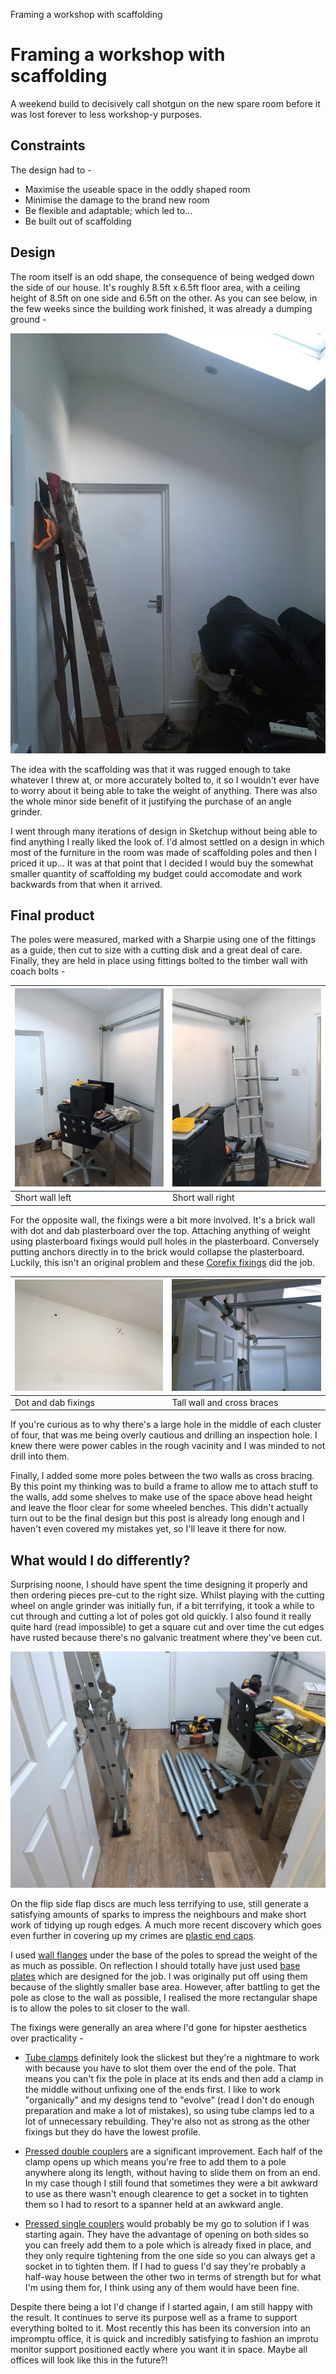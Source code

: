 Framing a workshop with scaffolding

# Framing a workshop with scaffolding

A weekend build to decisively call shotgun on the new spare room before it was lost forever to less workshop-y purposes.

## Constraints

The design had to -

* Maximise the useable space in the oddly shaped room
* Minimise the damage to the brand new room
* Be flexible and adaptable; which led to...
* Be built out of scaffolding

## Design

The room itself is an odd shape, the consequence of being wedged down the side of our house. It's roughly 8.5ft x 6.5ft floor area, with a ceiling height of 8.5ft on one side and 6.5ft on the other. As you can see below, in the few weeks since the building work finished, it was already a dumping ground -

![The oddly shaped "blank" canvas](IMG_2658.jpg)

The idea with the scaffolding was that it was rugged enough to take whatever I threw at, or more accurately bolted to, it so I wouldn't ever have to worry about it being able to take the weight of anything. There was also the whole minor side benefit of it justifying the purchase of an angle grinder.

I went through many iterations of design in Sketchup without being able to find anything I really liked the look of. I'd almost settled on a design in which most of the furniture in the room was made of scaffolding poles and then I priced it up... It was at that point that I decided I would buy the somewhat smaller quantity of scaffolding my budget could accomodate and work backwards from that when it arrived.

## Final product

The poles were measured, marked with a Sharpie using one of the fittings as a guide, then cut to size with a cutting disk and a great deal of care. Finally, they are held in place using fittings bolted to the timber wall with coach bolts -

| ![Short wall left](IMG_3034.jpg) | ![Short wall right](IMG_3035.jpg) |
| - | - |
| Short wall left | Short wall right |

For the opposite wall, the fixings were a bit more involved. It's a brick wall with dot and dab plasterboard over the top. Attaching anything of weight using plasterboard fixings would pull holes in the plasterboard. Conversely putting anchors directly in to the brick would collapse the plasterboard. Luckily, this isn't an original problem and these [Corefix fixings](https://www.amazon.co.uk/gp/product/B072JYXJL6) did the job.

| ![Dot and dab fixings](IMG_3044.jpg) | ![Tall wall and cross braces](IMG_3062.jpg) |
| - | - |
| Dot and dab fixings | Tall wall and cross braces |

If you're curious as to why there's a large hole in the middle of each cluster of four, that was me being overly cautious and drilling an inspection hole. I knew there were power cables in the rough vacinity and I was minded to not drill into them.

Finally, I added some more poles between the two walls as cross bracing. By this point my thinking was to build a frame to allow me to attach stuff to the walls, add some shelves to make use of the space above head height and leave the floor clear for some wheeled benches. This didn't actually turn out to be the final design but this post is already long enough and I haven't even covered my mistakes yet, so I'll leave it there for now.

## What would I do differently?

Surprising noone, I should have spent the time designing it properly and then ordering pieces pre-cut to the right size. Whilst playing with the cutting wheel on angle grinder was initially fun, if a bit terrifying, it took a while to cut through and cutting a lot of poles got old quickly. I also found it really quite hard (read impossible) to get a square cut and over time the cut edges have rusted because there's no galvanic treatment where they've been cut.

 ![Pole offcuts](IMG_3061.jpg)

On the flip side flap discs are much less terrifying to use, still generate a satisfying amounts of sparks to impress the neighbours and make short work of tidying up rough edges. A much more recent discovery which goes even further in covering up my crimes are [plastic end caps](https://www.scaffolding-direct.co.uk/plastic-stop-end-133-d-48-3mm-.aspx).

I used [wall flanges](https://www.scaffolding-direct.co.uk/wall-flange-131d-48-3mm-.aspx) under the base of the poles to spread the weight of the as much as possible. On reflection I should totally have just used [base plates](https://www.scaffolding-direct.co.uk/base-plate-132-d-48-3mm-.aspx) which are designed for the job. I was originally put off using them because of the slightly smaller base area. However, after battling to get the pole as close to the wall as possible, I realised the more rectangular shape is to allow the poles to sit closer to the wall.

The fixings were generally an area where I'd gone for hipster aesthetics over practicality -

* [Tube clamps](https://www.scaffolding-direct.co.uk/tube-clamps-48-3mm/) definitely look the slickest but they're a nightmare to work with because you have to slot them over the end of the pole. That means you can't fix the pole in place at its ends and then add a clamp in the middle without unfixing one of the ends first. I like to work "organically" and my designs tend to "evolve" (read I don't do enough preparation and make a lot of mistakes), so using tube clamps led to a lot of unnecessary rebuilding. They're also not as strong as the other fixings but they do have the lowest profile.

* [Pressed double couplers](https://www.scaffolding-direct.co.uk/scaffolding-fittings-pressed-steel-double-coupler-25-.aspx) are a significant improvement. Each half of the clamp opens up which means you're free to add them to a pole anywhere along its length, without having to slide them on from an end. In my case though I still found that sometimes they were a bit awkward to use as there wasn't enough clearence to get a socket in to tighten them so I had to resort to a spanner held at an awkward angle.

* [Pressed single couplers](https://www.scaffolding-direct.co.uk/scaffolding-fittings-pressed-steel-single-coupler-25-.aspx) would probably be my go to solution if I was starting again. They have the advantage of opening on both sides so you can freely add them to a pole which is already fixed in place, and they only require tightening from the one side so you can always get a socket in to tighten them. If I had to guess I'd say they're probably a half-way house between the other two in terms of strength but for what I'm using them for, I think using any of them would have been fine.

Despite there being a lot I'd change if I started again, I am still happy with the result. It continues to serve its purpose well as a frame to support everything bolted to it. Most recently this has been its conversion into an impromptu office, it is quick and incredibly satisfying to fashion an improtu monitor support positioned eactly where you want it in space. Maybe all offices will look like this in the future?!

